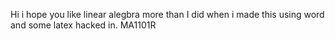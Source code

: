 Hi i hope you like linear alegbra more than I did when i made this using word and some latex hacked in.
MA1101R

